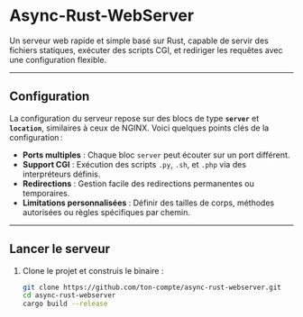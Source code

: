# **Async-Rust-WebServer**

Un serveur web rapide et simple basé sur Rust, capable de servir des fichiers statiques, exécuter des scripts CGI, et rediriger les requêtes avec une configuration flexible.

---

## **Configuration**  

La configuration du serveur repose sur des blocs de type **`server`** et **`location`**, similaires à ceux de NGINX. Voici quelques points clés de la configuration :  

- **Ports multiples** : Chaque bloc `server` peut écouter sur un port différent.  
- **Support CGI** : Exécution des scripts `.py`, `.sh`, et `.php` via des interpréteurs définis.  
- **Redirections** : Gestion facile des redirections permanentes ou temporaires.  
- **Limitations personnalisées** : Définir des tailles de corps, méthodes autorisées ou règles spécifiques par chemin.  

---

## **Lancer le serveur**  

1. Clone le projet et construis le binaire :  
   ```bash
   git clone https://github.com/ton-compte/async-rust-webserver.git
   cd async-rust-webserver
   cargo build --release
